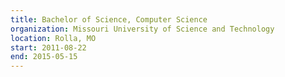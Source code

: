 ```yaml
---
title: Bachelor of Science, Computer Science
organization: Missouri University of Science and Technology
location: Rolla, MO
start: 2011-08-22
end: 2015-05-15
---
```


